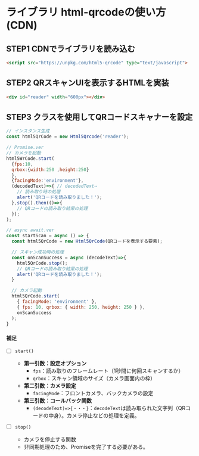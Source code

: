 # ライブラリ html-qrcodeの使い方(CDN)

## **STEP1 CDNでライブラリを読み込む**
```html
<script src="https://unpkg.com/html5-qrcode" type="text/javascript">
```

## **STEP2 QRスキャンUIを表示するHTMLを実装**
```html
<div id="reader" width="600px"></div>
```

## **STEP3 クラスを使用してQRコードスキャナーを設定**

```JavaScript
// インスタンス生成
const html5QrCode = new Html5Qrcode('reader');

// Promise.ver
// カメラを起動
html5WrCode.start(
  {fps:10, 
  qrbox:{width:250 ,height:250} 
  },
  {facingMode:'environment'}, 
  (decodedText)=>{ // decodedText⇒
    // 読み取り時の処理
    alert('QRコードを読み取りました！');
  },stop().then(()=>{
    // QRコードの読み取り結果の処理
  });
);

// async await.ver
const startScan = async () => {
  const html5QrCode = new Html5QrCode(QRコードを表示する要素);

  // スキャン成功時の処理
  const onScanSuccess = async (decodeText)=>{
    html5QrCode.stop();
    // QRコードの読み取り結果の処理
    alert('QRコードを読み取りました！');
  }

  // カメラ起動
  html5QrCode.start(
    { facingMode: 'environment' },
    { fps: 10, qrbox: { width: 250, height: 250 } },
    onScanSuccess
  );
}

```

#### 補足
  * [ ] ``start()``
    - **第一引数：設定オプション**
      - ``fps``：読み取りのフレームレート（1秒間に何回スキャンするか）
      - ``qrbox``：スキャン領域のサイズ（カメラ画面内の枠）
    - **第二引数：カメラ設定**
      -  ``facingMode``：フロントカメラ、バックカメラの設定
    - **第三引数：コールバック関数**
      - ``(decodeText)=>{・・・}``：``decodeText``は読み取られた文字列（QRコードの中身）。カメラ停止などの処理を定義。

  * [ ] ``stop()``
    - カメラを停止する関数
    - 非同期処理のため、Promiseを完了する必要がある。